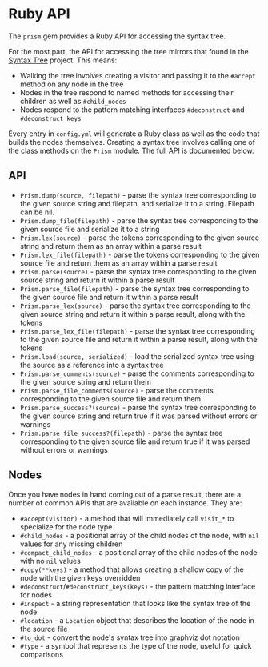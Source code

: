 # Ruby API

The `prism` gem provides a Ruby API for accessing the syntax tree.

For the most part, the API for accessing the tree mirrors that found in the [Syntax Tree](https://github.com/ruby-syntax-tree/syntax_tree) project. This means:

* Walking the tree involves creating a visitor and passing it to the `#accept` method on any node in the tree
* Nodes in the tree respond to named methods for accessing their children as well as `#child_nodes`
* Nodes respond to the pattern matching interfaces `#deconstruct` and `#deconstruct_keys`

Every entry in `config.yml` will generate a Ruby class as well as the code that builds the nodes themselves.
Creating a syntax tree involves calling one of the class methods on the `Prism` module.
The full API is documented below.

## API

* `Prism.dump(source, filepath)` - parse the syntax tree corresponding to the given source string and filepath, and serialize it to a string. Filepath can be nil.
* `Prism.dump_file(filepath)` - parse the syntax tree corresponding to the given source file and serialize it to a string
* `Prism.lex(source)` - parse the tokens corresponding to the given source string and return them as an array within a parse result
* `Prism.lex_file(filepath)` - parse the tokens corresponding to the given source file and return them as an array within a parse result
* `Prism.parse(source)` - parse the syntax tree corresponding to the given source string and return it within a parse result
* `Prism.parse_file(filepath)` - parse the syntax tree corresponding to the given source file and return it within a parse result
* `Prism.parse_lex(source)` - parse the syntax tree corresponding to the given source string and return it within a parse result, along with the tokens
* `Prism.parse_lex_file(filepath)` - parse the syntax tree corresponding to the given source file and return it within a parse result, along with the tokens
* `Prism.load(source, serialized)` - load the serialized syntax tree using the source as a reference into a syntax tree
* `Prism.parse_comments(source)` - parse the comments corresponding to the given source string and return them
* `Prism.parse_file_comments(source)` - parse the comments corresponding to the given source file and return them
* `Prism.parse_success?(source)` - parse the syntax tree corresponding to the given source string and return true if it was parsed without errors or warnings
* `Prism.parse_file_success?(filepath)` - parse the syntax tree corresponding to the given source file and return true if it was parsed without errors or warnings

## Nodes

Once you have nodes in hand coming out of a parse result, there are a number of common APIs that are available on each instance. They are:

* `#accept(visitor)` - a method that will immediately call `visit_*` to specialize for the node type
* `#child_nodes` - a positional array of the child nodes of the node, with `nil` values for any missing children
* `#compact_child_nodes` - a positional array of the child nodes of the node with no `nil` values
* `#copy(**keys)` - a method that allows creating a shallow copy of the node with the given keys overridden
* `#deconstruct`/`#deconstruct_keys(keys)` - the pattern matching interface for nodes
* `#inspect` - a string representation that looks like the syntax tree of the node
* `#location` - a `Location` object that describes the location of the node in the source file
* `#to_dot` - convert the node's syntax tree into graphviz dot notation
* `#type` - a symbol that represents the type of the node, useful for quick comparisons

